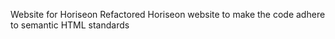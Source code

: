 Website for Horiseon 
Refactored Horiseon website to make the code adhere to semantic HTML standards